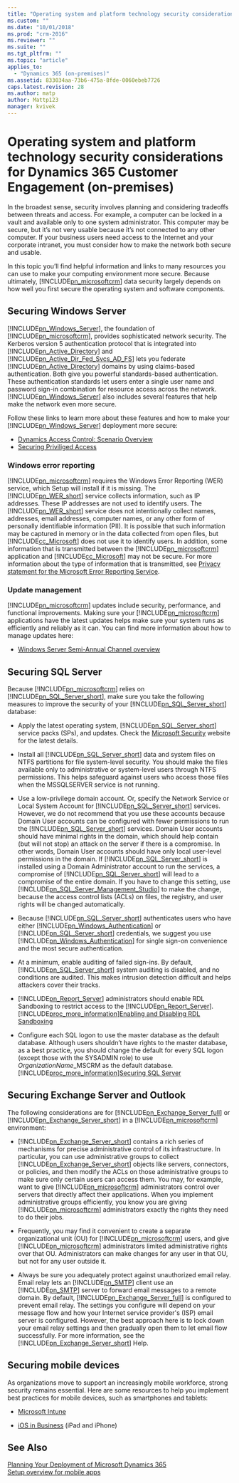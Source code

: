 ```yaml
---
title: "Operating system and platform technology security considerations for Dynamics 365 Customer Engagement (on-premises) | Microsoft Docs"
ms.custom: ""
ms.date: "10/01/2018"
ms.prod: "crm-2016"
ms.reviewer: ""
ms.suite: ""
ms.tgt_pltfrm: ""
ms.topic: "article"
applies_to: 
  - "Dynamics 365 (on-premises)"
ms.assetid: 833034aa-73b6-475a-8fde-0060ebeb7726
caps.latest.revision: 28
ms.author: matp
author: Mattp123
manager: kvivek
---
```

# Operating system and platform technology security considerations for Dynamics 365 Customer Engagement (on-premises)



In the broadest sense, security involves planning and considering tradeoffs between threats and access. For example, a computer can be locked in a vault and available only to one system administrator. This computer may be secure, but it’s not very usable because it’s not connected to any other computer. If your business users need access to the Internet and your corporate intranet, you must consider how to make the network both secure and usable.  
  
 In this topic you’ll find helpful information and links to many resources you can use to make your computing environment more secure. Because ultimately, [!INCLUDE[pn_microsoftcrm](../includes/pn-microsoftcrm.md)] data security largely depends on how well you first secure the operating system and software components.  
  
  
<a name="BKMK_SecuringWindows"></a>   
## Securing Windows Server  
 [!INCLUDE[pn_Windows_Server](../includes/pn-windows-server.md)], the foundation of [!INCLUDE[pn_microsoftcrm](../includes/pn-microsoftcrm.md)], provides sophisticated network security. The Kerberos version 5 authentication protocol that is integrated into [!INCLUDE[pn_Active_Directory](../includes/pn-active-directory.md)] and [!INCLUDE[pn_Active_Dir_Fed_Svcs_AD_FS](../includes/pn-active-dir-fed-svcs-ad-fs.md)] lets you federate [!INCLUDE[pn_Active_Directory](../includes/pn-active-directory.md)] domains by using claims-based authentication. Both give you powerful standards-based authentication. These authentication standards let users enter a single user name and password sign-in combination for resource access across the network. [!INCLUDE[pn_Windows_Server](../includes/pn-windows-server.md)] also includes several features that help make the network even more secure.  
  
 Follow these links to learn more about these features and how to make your [!INCLUDE[pn_Windows_Server](../includes/pn-windows-server.md)] deployment more secure:  
 
  -   [Dynamics Access Control: Scenario Overview](/windows-server/identity/solution-guides/dynamic-access-control--scenario-overview)   
  -   [Securing Priviliged Access](/windows-server/identity/securing-privileged-access/securing-privileged-access) 
    
### Windows error reporting  
 [!INCLUDE[pn_microsoftcrm](../includes/pn-microsoftcrm.md)] requires the Windows Error Reporting (WER) service, which Setup will install if it is missing. The [!INCLUDE[pn_WER_short](../includes/pn-wer-short.md)] service collects information, such as IP addresses. These IP addresses are not used to identify users. The [!INCLUDE[pn_WER_short](../includes/pn-wer-short.md)] service does not intentionally collect names, addresses, email addresses, computer names, or any other form of personally identifiable information (PII). It is possible that such information may be captured in memory or in the data collected from open files, but [!INCLUDE[cc_Microsoft](../includes/cc-microsoft.md)] does not use it to identify users. In addition, some information that is transmitted between the [!INCLUDE[pn_microsoftcrm](../includes/pn-microsoftcrm.md)] application and [!INCLUDE[cc_Microsoft](../includes/cc-microsoft.md)] may not be secure. For more information about the type of information that is transmitted, see [Privacy statement for the Microsoft Error Reporting Service](http://go.microsoft.com/fwlink/p/?LinkID=200371).  
  
  
### Update management  
 [!INCLUDE[pn_microsoftcrm](../includes/pn-microsoftcrm.md)] updates include security, performance, and functional improvements. Making sure your [!INCLUDE[pn_microsoftcrm](../includes/pn-microsoftcrm.md)] applications have the latest updates helps make sure your system runs as efficiently and reliably as it can. You can find more information about how to manage updates here:  
  
-   [Windows Server Semi-Annual Channel overview](/windows-server/get-started/semi-annual-channel-overview)  
  
  
<a name="BKMK_SecuringSQL"></a>   
## Securing SQL Server  
 Because [!INCLUDE[pn_microsoftcrm](../includes/pn-microsoftcrm.md)] relies on [!INCLUDE[pn_SQL_Server_short](../includes/pn-sql-server-short.md)], make sure you take the following measures to improve the security of your [!INCLUDE[pn_SQL_Server_short](../includes/pn-sql-server-short.md)] database:  
  
-   Apply the latest operating system, [!INCLUDE[pn_SQL_Server_short](../includes/pn-sql-server-short.md)] service packs (SPs), and updates. Check the [Microsoft Security](http://go.microsoft.com/fwlink/p/?linkid=92540) website for the latest details.  
  
-   Install all [!INCLUDE[pn_SQL_Server_short](../includes/pn-sql-server-short.md)] data and system files on NTFS partitions for file system-level security. You should make the files available only to administrative or system-level users through NTFS permissions. This helps safeguard against users who access those files when the MSSQLSERVER service is not running.  
  
-   Use a low-privilege domain account. Or, specify the Network Service or Local System Account for [!INCLUDE[pn_SQL_Server_short](../includes/pn-sql-server-short.md)] services. However, we do not recommend that you use these accounts because Domain User accounts can be configured with fewer permissions to run the [!INCLUDE[pn_SQL_Server_short](../includes/pn-sql-server-short.md)] services. Domain User accounts should have minimal rights in the domain, which should help contain (but will not stop) an attack on the server if there is a compromise. In other words, Domain User accounts should have only local user-level permissions in the domain. If [!INCLUDE[pn_SQL_Server_short](../includes/pn-sql-server-short.md)] is installed using a Domain Administrator account to run the services, a compromise of [!INCLUDE[pn_SQL_Server_short](../includes/pn-sql-server-short.md)] will lead to a compromise of the entire domain. If you have to change this setting, use [!INCLUDE[pn_SQL_Server_Management_Studio](../includes/pn-sql-server-management-studio.md)] to make the change, because the access control lists (ACLs) on files, the registry, and user rights will be changed automatically.  
  
-   Because [!INCLUDE[pn_SQL_Server_short](../includes/pn-sql-server-short.md)] authenticates users who have either [!INCLUDE[pn_Windows_Authentication](../includes/pn-windows-authentication.md)] or [!INCLUDE[pn_SQL_Server_short](../includes/pn-sql-server-short.md)] credentials, we suggest you use [!INCLUDE[pn_Windows_Authentication](../includes/pn-windows-authentication.md)] for single sign-on convenience and the most secure authentication.  
  
-   At a minimum, enable auditing of failed sign-ins. By default, [!INCLUDE[pn_SQL_Server_short](../includes/pn-sql-server-short.md)] system auditing is disabled, and no conditions are audited. This makes intrusion detection difficult and helps attackers cover their tracks.  
  
-   [!INCLUDE[pn_Report_Server](../includes/pn-report-server.md)] administrators should enable RDL Sandboxing to restrict access to the [!INCLUDE[pn_Report_Server](../includes/pn-report-server.md)]. [!INCLUDE[proc_more_information](../includes/proc-more-information.md)][Enabling and Disabling RDL Sandboxing](/sql/reporting-services/report-server-sharepoint/enable-and-disable-rdl-sandboxing?view=sql-server-2017)  
  
-   Configure each SQL logon to use the master database as the default database. Although users shouldn’t have rights to the master database, as a best practice, you should change the default for every SQL logon (except those with the SYSADMIN role) to use *OrganizationName*_MSCRM as the default database. [!INCLUDE[proc_more_information](../includes/proc-more-information.md)][Securing SQL Server](http://go.microsoft.com/fwlink/p/?LinkID=200479)  
  
<a name="BKMK_SecuringExchange"></a>   
## Securing Exchange Server and Outlook  
 The following considerations are for [!INCLUDE[pn_Exchange_Server_full](../includes/pn-exchange-server-full.md)] or [!INCLUDE[pn_Exchange_Server_short](../includes/pn-exchange-server-short.md)] in a [!INCLUDE[pn_microsoftcrm](../includes/pn-microsoftcrm.md)] environment:  
  
-   [!INCLUDE[pn_Exchange_Server_short](../includes/pn-exchange-server-short.md)] contains a rich series of mechanisms for precise administrative control of its infrastructure. In particular, you can use administrative groups to collect [!INCLUDE[pn_Exchange_Server_short](../includes/pn-exchange-server-short.md)] objects like servers, connectors, or policies, and then modify the ACLs on those administrative groups to make sure only certain users can access them. You may, for example, want to give [!INCLUDE[pn_microsoftcrm](../includes/pn-microsoftcrm.md)] administrators control over servers that directly affect their applications. When you implement administrative groups efficiently, you know you are giving [!INCLUDE[pn_microsoftcrm](../includes/pn-microsoftcrm.md)] administrators exactly the rights they need to do their jobs.  
  
-   Frequently, you may find it convenient to create a separate organizational unit (OU) for [!INCLUDE[pn_microsoftcrm](../includes/pn-microsoftcrm.md)] users, and give [!INCLUDE[pn_microsoftcrm](../includes/pn-microsoftcrm.md)] administrators limited administrative rights over that OU. Administrators can make changes for any user in that OU, but not for any user outside it.  
  
-   Always be sure you adequately protect against unauthorized email relay. Email relay lets an [!INCLUDE[pn_SMTP](../includes/pn-smtp.md)] client use an [!INCLUDE[pn_SMTP](../includes/pn-smtp.md)] server to forward email messages to a remote domain. By default, [!INCLUDE[pn_Exchange_Server_full](../includes/pn-exchange-server-full.md)] is configured to prevent email relay. The settings you configure will depend on your message flow and how your Internet service provider's (ISP) email server is configured. However, the best approach here is to lock down your email relay settings and then gradually open them to let email flow successfully. For more information, see the [!INCLUDE[pn_Exchange_Server_short](../includes/pn-exchange-server-short.md)] Help.  
  

<a name="BKMK_securingMobile"></a>   
## Securing mobile devices  
 As organizations move to support an increasingly mobile workforce, strong security remains essential. Here are some resources to help you implement best practices for mobile devices, such as smartphones and tablets:  

-   [Microsoft Intune](https://www.microsoft.com/en-us/cloud-platform/microsoft-intune)  
  
-   [iOS in Business](http://www.apple.com/ipad/business/it-center/security.html) (iPad and iPhone)  
  
## See Also  
 [Planning Your Deployment of Microsoft Dynamics 365](planning-your-deployment-of-microsoft-dynamics-365.md)   </br>
 [Setup overview for mobile apps](../../../mobile-app/set-up-dynamics-365-for-phones-and-dynamics-365-for-tablets.md)  </br>


